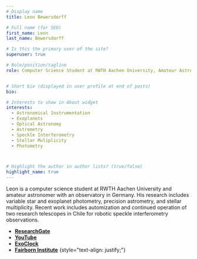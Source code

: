 ```yaml
---
# Display name
title: Leon Bewersdorff

# Full name (for SEO)
first_name: Leon
last_name: Bewersdorff

# Is this the primary user of the site?
superuser: true

# Role/position/tagline
role: Computer Science Student at RWTH Aachen University, Amateur Astronomer


# Short bio (displayed in user profile at end of posts)
bio:  

# Interests to show in About widget
interests:
  - Astronomical Instrumentation
  - Exoplanets
  - Optical Astronomy
  - Astrometry
  - Speckle Interferometry
  - Stellar Muliplicity
  - Photometry



# Highlight the author in author lists? (true/false)
highlight_name: true
---
```


Leon is a computer science student at RWTH Aachen University and amateur astronomer with an observatory in Germany. His research includes variable star and exoplanet photometry, precision astrometry, and stellar multiplicity. Recent work includes automization and continued operation of two research telescopes in Chile for robotic speckle interferometry observations.
  - [**ResearchGate**](https://www.researchgate.net/profile/Leon-Bewersdorff)
  - [**YouTube**](https://youtube.com/leonbewersdorff)
  - [**ExoClock**](https://www.exoclock.space/team)
  - [**Fairborn Institute**](https://www.fairborninstitute.org/staff)
{style="text-align: justify;"}
